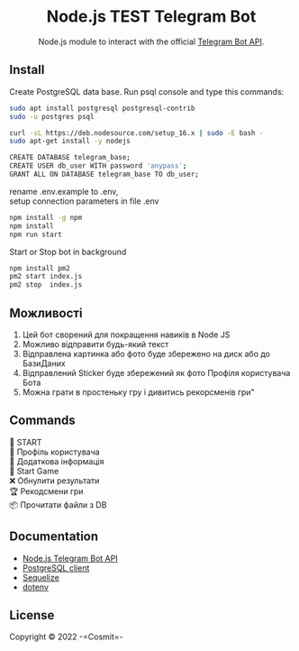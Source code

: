 <h1 align="center">Node.js TEST Telegram Bot</h1>

<div align="center">

Node.js module to interact with the official [Telegram Bot API](https://core.telegram.org/bots/api).

</div>



## Install

Create PostgreSQL data base. Run psql console and type this commands:
```sh
sudo apt install postgresql postgresql-contrib
sudo -u postgres psql

curl -sL https://deb.nodesource.com/setup_16.x | sudo -E bash -
sudo apt-get install -y nodejs

```
```sh
CREATE DATABASE telegram_base;
CREATE USER db_user WITH password 'anypass';
GRANT ALL ON DATABASE telegram_base TO db_user;
```
rename  .env.example to .env,  
setup connection parameters  in file .env

```sh
npm install -g npm
npm install
npm run start
```

Start or Stop bot in background

```sh
npm install pm2
pm2 start index.js
pm2 stop  index.js
```

## Можливості

1. Цей бот сворений для покращення навиків в Node JS  
2. Можливо відправити будь-який текст 
3. Відправлена картинка або фото буде збережено на диск або до БазиДаних
4. Відправлений Sticker буде збережений як фото Профіля користувача Бота
5. Можна грати в простеньку гру і дивитись рекорсменів гри"

## Commands
🎌 START  
🔎 Профіль користувача  
🤦 Додаткова інформація  
🎲 Start Game  
❌ Обнулити результати  
🏆 Рекодсмени гри  
📦 Прочитати файли з DB

## Documentation

* [Node.js Telegram Bot API][Node.js-Telegram-Bot-API]
* [PostgreSQL client][PostgreSQL]
* [Sequelize][sequelize]
* [dotenv][dotenv]

## License

Copyright © 2022 -=Cosmit=-

[dotenv]:https://github.com/motdotla/dotenv
[sequelize]:https://sequelize.org/
[Node.js-Telegram-Bot-API]:https://www.npmjs.com/package/node-telegram-bot-api
[PostgreSQL]:https://www.npmjs.com/package/node-telegram-bot-api